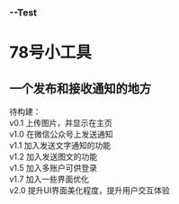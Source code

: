 ### --Test  
# 78号小工具 
## 一个发布和接收通知的地方  
待构建：   
   v0.1 上传图片，并显示在主页  
   v1.0 在微信公众号上发送通知  
   v1.1 加入发送文字通知的功能  
   v1.2 加入发送图文的功能  
   v1.5 加入多账户可供登录  
   v1.7 加入一些界面优化  
   v2.0 提升UI界面美化程度，提升用户交互体验  
